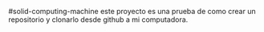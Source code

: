 #solid-computing-machine
este proyecto es una prueba de como crear un repositorio y clonarlo desde github a mi computadora. 
